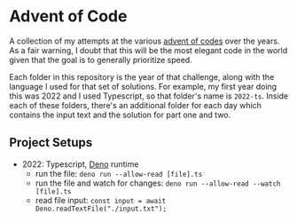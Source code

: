 # Advent of Code

A collection of my attempts at the various [advent of codes](https://adventofcode.com/) over the years. As a fair warning, I doubt that this will be the most elegant code in the world given that the goal is to generally prioritize speed.

Each folder in this repository is the year of that challenge, along with the language I used for that set of solutions. For example, my first year doing this was 2022 and I used Typescript, so that folder's name is `2022-ts`. Inside each of these folders, there's an additional folder for each day which contains the input text and the solution for part one and two.

## Project Setups

- 2022: Typescript, [Deno](https://deno.com/) runtime
  - run the file: `deno run --allow-read [file].ts`
  - run the file and watch for changes: `deno run --allow-read --watch [file].ts`
  - read file input: `const input = await Deno.readTextFile("./input.txt");`

